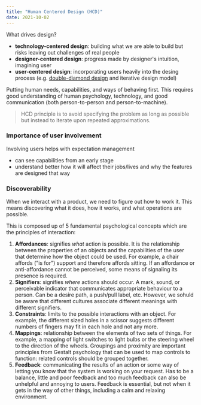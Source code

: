 ```yaml
---
title: "Human Centered Design (HCD)"
date: 2021-10-02
---
```


What drives design?
-  **technology-centered design**: building what we are able to build but risks leaving out challenges of real people
-   **designer-centered design**: progress made by designer's intuition, imagining user
-   **user-centered design**: incorporating users heavily into the desing process (e.g. [double-diamond design](thoughts/design%20requirements.md) and iterative design model)

Putting human needs, capabilities, and ways of behaving first. This requires good understanding of human psychology, technology, and good communication (both person-to-person and person-to-machine).

> HCD principle is to avoid specifying the problem as long as possible but instead to iterate upon repeated approximations.

### Importance of user involvement
Involving users helps with expectation management
-   can see capabilities from an early stage
-   understand better how it will affect their jobs/lives and why the features are designed that way

### Discoverability
When we interact with a product, we need to figure out how to work it. This means discovering what it does, how it works, and what operations are possible.

This is composed up of 5 fundamental psychological concepts which are the principles of interaction:
1. **Affordances**:  signifies *what* action is possible. It is the relationship between the properties of an objects and the capabilities of the user that determine how the object could be used. For example, a chair affords ("is for") support and therefore affords sitting. If an affordance or anti-affordance cannot be perceived, some means of signaling its presence is required.
2. **Signifiers**: signifies *where* actions should occur. A mark, sound, or perceivable indicator that communicates appropriate behaviour to a person. Can be a desire path, a push/pull label, etc. However, we sohuld be aware that different cultures associate different meanings with different signifiers.
3. **Constraints**: limits to the possible interactions with an object. For example, the different sized holes in a scissor suggests different numbers of fingers may fit in each hole and not any more.
4. **Mappings**: relationship between the elements of two sets of things. For example, a mapping of light switches to light bulbs or the steering wheel to the direction of the wheels. Groupings and proximity are important principles from Gestalt psychology that can be used to map controls to function: related controls should be grouped together. 
5. **Feedback**: communicating the results of an action or some way of letting you know that the system is working on your request. Has to be a balance, little and poor feedback and too much feedback can also be unhelpful and annoying to users. Feedback is essential, but not when it gets in the way of other things, including a calm and relaxing environment.